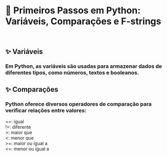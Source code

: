 <h1> 💎 Primeiros Passos em Python: Variáveis, Comparações e F-strings</h1> <br>

<h2> ✨ Variáveis</h2>
<h3>Em Python, as variáveis são usadas para armazenar dados de diferentes tipos, como números, textos e booleanos.
</h3>

 <h2> ✨ Comparações</h2>
<h3>Python oferece diversos operadores de comparação para verificar relações entre valores:
</h3> 
==: igual  <br>
!=: diferente  <br>
>: maior que  <br>
<: menor que  <br>
>=: maior ou igual a  <br>
<=: menor ou igual a  <br>



